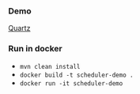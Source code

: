 ### Demo 
[Quartz](http://www.quartz-scheduler.org/)
### Run in docker
* `mvn clean install`
* `docker build -t scheduler-demo .`
* `docker run -it scheduler-demo`
